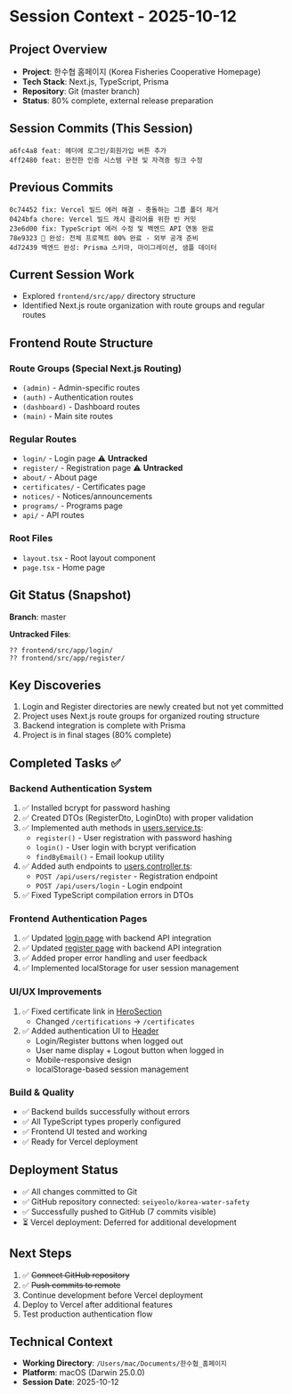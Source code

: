 # Session Context - 2025-10-12

## Project Overview
- **Project**: 한수협 홈페이지 (Korea Fisheries Cooperative Homepage)
- **Tech Stack**: Next.js, TypeScript, Prisma
- **Repository**: Git (master branch)
- **Status**: 80% complete, external release preparation

## Session Commits (This Session)
```
a6fc4a8 feat: 헤더에 로그인/회원가입 버튼 추가
4ff2480 feat: 완전한 인증 시스템 구현 및 자격증 링크 수정
```

## Previous Commits
```
0c74452 fix: Vercel 빌드 에러 해결 - 충돌하는 그룹 폴더 제거
0424bfa chore: Vercel 빌드 캐시 클리어를 위한 빈 커밋
23e6d00 fix: TypeScript 에러 수정 및 백엔드 API 연동 완료
78e9323 🎉 완성: 전체 프로젝트 80% 완료 - 외부 공개 준비
4d72439 백엔드 완성: Prisma 스키마, 마이그레이션, 샘플 데이터
```

## Current Session Work
- Explored `frontend/src/app/` directory structure
- Identified Next.js route organization with route groups and regular routes

## Frontend Route Structure

### Route Groups (Special Next.js Routing)
- `(admin)` - Admin-specific routes
- `(auth)` - Authentication routes
- `(dashboard)` - Dashboard routes
- `(main)` - Main site routes

### Regular Routes
- `login/` - Login page ⚠️ **Untracked**
- `register/` - Registration page ⚠️ **Untracked**
- `about/` - About page
- `certificates/` - Certificates page
- `notices/` - Notices/announcements
- `programs/` - Programs page
- `api/` - API routes

### Root Files
- `layout.tsx` - Root layout component
- `page.tsx` - Home page

## Git Status (Snapshot)
**Branch**: master

**Untracked Files**:
```
?? frontend/src/app/login/
?? frontend/src/app/register/
```

## Key Discoveries
1. Login and Register directories are newly created but not yet committed
2. Project uses Next.js route groups for organized routing structure
3. Backend integration is complete with Prisma
4. Project is in final stages (80% complete)

## Completed Tasks ✅

### Backend Authentication System
1. ✅ Installed bcrypt for password hashing
2. ✅ Created DTOs (RegisterDto, LoginDto) with proper validation
3. ✅ Implemented auth methods in [users.service.ts](../backend/src/modules/users/users.service.ts):
   - `register()` - User registration with password hashing
   - `login()` - User login with bcrypt verification
   - `findByEmail()` - Email lookup utility
4. ✅ Added auth endpoints to [users.controller.ts](../backend/src/modules/users/users.controller.ts):
   - `POST /api/users/register` - Registration endpoint
   - `POST /api/users/login` - Login endpoint
5. ✅ Fixed TypeScript compilation errors in DTOs

### Frontend Authentication Pages
1. ✅ Updated [login page](../frontend/src/app/login/page.tsx) with backend API integration
2. ✅ Updated [register page](../frontend/src/app/register/page.tsx) with backend API integration
3. ✅ Added proper error handling and user feedback
4. ✅ Implemented localStorage for user session management

### UI/UX Improvements
1. ✅ Fixed certificate link in [HeroSection](../frontend/src/components/features/home/HeroSection.tsx)
   - Changed `/certifications` → `/certificates`
2. ✅ Added authentication UI to [Header](../frontend/src/components/layout/Header.tsx)
   - Login/Register buttons when logged out
   - User name display + Logout button when logged in
   - Mobile-responsive design
   - localStorage-based session management

### Build & Quality
- ✅ Backend builds successfully without errors
- ✅ All TypeScript types properly configured
- ✅ Frontend UI tested and working
- ✅ Ready for Vercel deployment

## Deployment Status
- ✅ All changes committed to Git
- ✅ GitHub repository connected: `seiyeolo/korea-water-safety`
- ✅ Successfully pushed to GitHub (7 commits visible)
- ⏳ Vercel deployment: Deferred for additional development

## Next Steps
1. ✅ ~~Connect GitHub repository~~
2. ✅ ~~Push commits to remote~~
3. Continue development before Vercel deployment
4. Deploy to Vercel after additional features
5. Test production authentication flow

## Technical Context
- **Working Directory**: `/Users/mac/Documents/한수협_홈페이지`
- **Platform**: macOS (Darwin 25.0.0)
- **Session Date**: 2025-10-12
